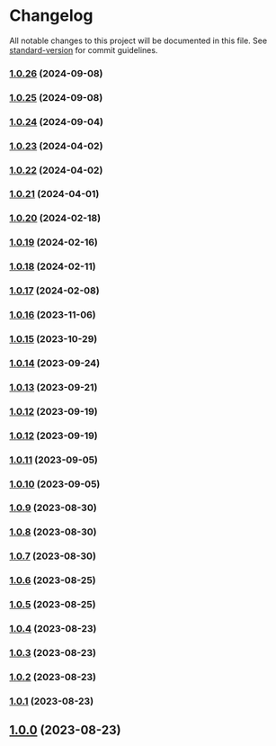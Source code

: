 # Changelog

All notable changes to this project will be documented in this file. See [standard-version](https://github.com/conventional-changelog/standard-version) for commit guidelines.

### [1.0.26](https://github.com/boilingdata/node-boilingdata/compare/v1.0.25...v1.0.26) (2024-09-08)

### [1.0.25](https://github.com/boilingdata/node-boilingdata/compare/v1.0.24...v1.0.25) (2024-09-08)

### [1.0.24](https://github.com/boilingdata/node-boilingdata/compare/v1.0.23...v1.0.24) (2024-09-04)

### [1.0.23](https://github.com/boilingdata/node-boilingdata/compare/v1.0.22...v1.0.23) (2024-04-02)

### [1.0.22](https://github.com/boilingdata/node-boilingdata/compare/v1.0.21...v1.0.22) (2024-04-02)

### [1.0.21](https://github.com/boilingdata/node-boilingdata/compare/v1.0.20...v1.0.21) (2024-04-01)

### [1.0.20](https://github.com/boilingdata/node-boilingdata/compare/v1.0.19...v1.0.20) (2024-02-18)

### [1.0.19](https://github.com/boilingdata/node-boilingdata/compare/v1.0.18...v1.0.19) (2024-02-16)

### [1.0.18](https://github.com/boilingdata/node-boilingdata/compare/v1.0.17...v1.0.18) (2024-02-11)

### [1.0.17](https://github.com/boilingdata/node-boilingdata/compare/v1.0.16...v1.0.17) (2024-02-08)

### [1.0.16](https://github.com/boilingdata/node-boilingdata/compare/v1.0.15...v1.0.16) (2023-11-06)

### [1.0.15](https://github.com/boilingdata/node-boilingdata/compare/v1.0.14...v1.0.15) (2023-10-29)

### [1.0.14](https://github.com/boilingdata/node-boilingdata/compare/v1.0.13...v1.0.14) (2023-09-24)

### [1.0.13](https://github.com/boilingdata/node-boilingdata/compare/v1.0.12...v1.0.13) (2023-09-21)

### [1.0.12](https://github.com/boilingdata/node-boilingdata/compare/v1.0.11...v1.0.12) (2023-09-19)

### [1.0.12](https://github.com/boilingdata/node-boilingdata/compare/v1.0.11...v1.0.12) (2023-09-19)

### [1.0.11](https://github.com/boilingdata/node-boilingdata/compare/v1.0.10...v1.0.11) (2023-09-05)

### [1.0.10](https://github.com/boilingdata/node-boilingdata/compare/v1.0.9...v1.0.10) (2023-09-05)

### [1.0.9](https://github.com/boilingdata/node-boilingdata/compare/v1.0.8...v1.0.9) (2023-08-30)

### [1.0.8](https://github.com/boilingdata/node-boilingdata/compare/v1.0.7...v1.0.8) (2023-08-30)

### [1.0.7](https://github.com/boilingdata/node-boilingdata/compare/v1.0.6...v1.0.7) (2023-08-30)

### [1.0.6](https://github.com/boilingdata/node-boilingdata/compare/v1.0.5...v1.0.6) (2023-08-25)

### [1.0.5](https://github.com/boilingdata/node-boilingdata/compare/v1.0.4...v1.0.5) (2023-08-25)

### [1.0.4](https://github.com/boilingdata/node-boilingdata/compare/v1.0.3...v1.0.4) (2023-08-23)

### [1.0.3](https://github.com/boilingdata/node-boilingdata/compare/v1.0.2...v1.0.3) (2023-08-23)

### [1.0.2](https://github.com/boilingdata/node-boilingdata/compare/v1.0.1...v1.0.2) (2023-08-23)

### [1.0.1](https://github.com/boilingdata/node-boilingdata/compare/v1.0.0...v1.0.1) (2023-08-23)

## [1.0.0](https://github.com/boilingdata/node-boilingdata/compare/v0.1.1...v1.0.0) (2023-08-23)
